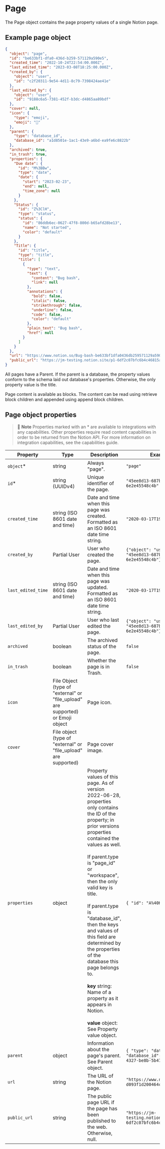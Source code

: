 # Page

The Page object contains the page property values of a single Notion page.

## Example page object

```json
{
  "object": "page",
  "id": "be633bf1-dfa0-436d-b259-571129a590e5",
  "created_time": "2022-10-24T22:54:00.000Z",
  "last_edited_time": "2023-03-08T18:25:00.000Z",
  "created_by": {
    "object": "user",
    "id": "c2f20311-9e54-4d11-8c79-7398424ae41e"
  },
  "last_edited_by": {
    "object": "user",
    "id": "9188c6a5-7381-452f-b3dc-d4865aa89bdf"
  },
  "cover": null,
  "icon": {
    "type": "emoji",
    "emoji": "🐞"
  },
  "parent": {
    "type": "database_id",
    "database_id": "a1d8501e-1ac1-43e9-a6bd-ea9fe6c8822b"
  },
  "archived": true,
  "in_trash": true,
  "properties": {
    "Due date": {
      "id": "M%3BBw",
      "type": "date",
      "date": {
        "start": "2023-02-23",
        "end": null,
        "time_zone": null
      }
    },
    "Status": {
      "id": "Z%3ClH",
      "type": "status",
      "status": {
        "id": "86ddb6ec-0627-47f8-800d-b65afd28be13",
        "name": "Not started",
        "color": "default"
      }
    },
    "Title": {
      "id": "title",
      "type": "title",
      "title": [
        {
          "type": "text",
          "text": {
            "content": "Bug bash",
            "link": null
          },
          "annotations": {
            "bold": false,
            "italic": false,
            "strikethrough": false,
            "underline": false,
            "code": false,
            "color": "default"
          },
          "plain_text": "Bug bash",
          "href": null
        }
      ]
    }
  },
  "url": "https://www.notion.so/Bug-bash-be633bf1dfa0436db259571129a590e5",
  "public_url": "https://jm-testing.notion.site/p1-6df2c07bfc6b4c46815ad205d132e22d"
}
```

All pages have a Parent. If the parent is a database, the property values conform to the schema laid out database's
properties. Otherwise, the only property value is the title.

Page content is available as blocks. The content can be read using retrieve block children and appended using append
block children.

## Page object properties

> 📘 **Note**
> Properties marked with an * are available to integrations with any capabilities. Other properties require read content
> capabilities in order to be returned from the Notion API. For more information on integration capabilities, see the
> capabilities guide.

| Property           | Type                                                                            | Description                                                                                                                                                                                                                                                                                                                                                                                                                                                                                                                           | Example value                                                                      |
|--------------------|---------------------------------------------------------------------------------|---------------------------------------------------------------------------------------------------------------------------------------------------------------------------------------------------------------------------------------------------------------------------------------------------------------------------------------------------------------------------------------------------------------------------------------------------------------------------------------------------------------------------------------|------------------------------------------------------------------------------------|
| `object`*          | string                                                                          | Always "page".                                                                                                                                                                                                                                                                                                                                                                                                                                                                                                                        | `"page"`                                                                           |
| `id`*              | string (UUIDv4)                                                                 | Unique identifier of the page.                                                                                                                                                                                                                                                                                                                                                                                                                                                                                                        | `"45ee8d13-687b-47ce-a5ca-6e2e45548c4b"`                                           |
| `created_time`     | string (ISO 8601 date and time)                                                 | Date and time when this page was created. Formatted as an ISO 8601 date time string.                                                                                                                                                                                                                                                                                                                                                                                                                                                  | `"2020-03-17T19:10:04.968Z"`                                                       |
| `created_by`       | Partial User                                                                    | User who created the page.                                                                                                                                                                                                                                                                                                                                                                                                                                                                                                            | `{"object": "user","id": "45ee8d13-687b-47ce-a5ca-6e2e45548c4b"}`                  |
| `last_edited_time` | string (ISO 8601 date and time)                                                 | Date and time when this page was updated. Formatted as an ISO 8601 date time string.                                                                                                                                                                                                                                                                                                                                                                                                                                                  | `"2020-03-17T19:10:04.968Z"`                                                       |
| `last_edited_by`   | Partial User                                                                    | User who last edited the page.                                                                                                                                                                                                                                                                                                                                                                                                                                                                                                        | `{"object": "user","id": "45ee8d13-687b-47ce-a5ca-6e2e45548c4b"}`                  |
| `archived`         | boolean                                                                         | The archived status of the page.                                                                                                                                                                                                                                                                                                                                                                                                                                                                                                      | `false`                                                                            |
| `in_trash`         | boolean                                                                         | Whether the page is in Trash.                                                                                                                                                                                                                                                                                                                                                                                                                                                                                                         | `false`                                                                            |
| `icon`             | File Object (type of "external" or "file_upload" are supported) or Emoji object | Page icon.                                                                                                                                                                                                                                                                                                                                                                                                                                                                                                                            |                                                                                    |
| `cover`            | File object (type of "external" or "file_upload" are supported)                 | Page cover image.                                                                                                                                                                                                                                                                                                                                                                                                                                                                                                                     |                                                                                    |
| `properties`       | object                                                                          | Property values of this page. As of version 2022-06-28, properties only contains the ID of the property; in prior versions properties contained the values as well.<br><br>If parent.type is "page_id" or "workspace", then the only valid key is title.<br><br>If parent.type is "database_id", then the keys and values of this field are determined by the properties of the database this page belongs to.<br><br>**key** string: Name of a property as it appears in Notion.<br><br>**value** object: See Property value object. | `{ "id": "A%40Hk" }`                                                               |
| `parent`           | object                                                                          | Information about the page's parent. See Parent object.                                                                                                                                                                                                                                                                                                                                                                                                                                                                               | `{ "type": "database_id", "database_id": "d9824bdc-8445-4327-be8b-5b47500af6ce" }` |
| `url`              | string                                                                          | The URL of the Notion page.                                                                                                                                                                                                                                                                                                                                                                                                                                                                                                           | `"https://www.notion.so/Avocado-d093f1d200464ce78b36e58a3f0d8043"`                 |
| `public_url`       | string                                                                          | The public page URL if the page has been published to the web. Otherwise, null.                                                                                                                                                                                                                                                                                                                                                                                                                                                       | `"https://jm-testing.notion.site/p1-6df2c07bfc6b4c46815ad205d132e22d"`             |